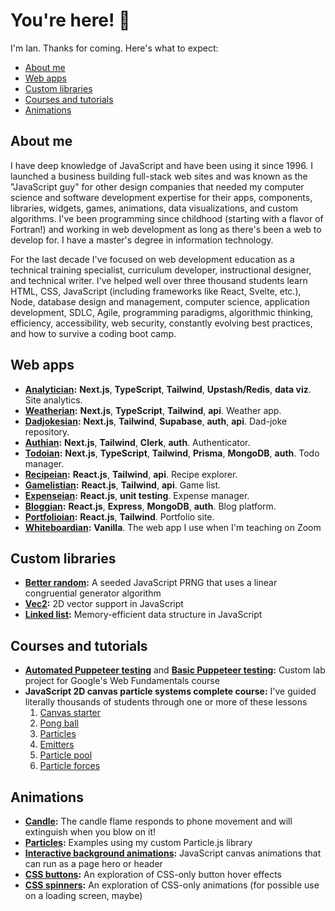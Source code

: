 # You're here! 👋

I'm Ian. Thanks for coming. Here's what to expect:

* [About me](#about-me)
* [Web apps](#web-apps)
* [Custom libraries](#custom-libraries)
* [Courses and tutorials](#courses-and-tutorials)
* [Animations](#animations)

## About me

I have deep knowledge of JavaScript and have been using it since 1996. I launched a business building full-stack web sites and was known as the "JavaScript guy" for other design companies that needed my computer science and software development expertise for their apps, components, libraries, widgets, games, animations, data visualizations, and custom algorithms. I've been programming since childhood (starting with a flavor of Fortran!) and working in web development as long as there's been a web to develop for. I have a master's degree in information technology.

For the last decade I've focused on web development education as a technical training specialist, curriculum developer, instructional designer, and technical writer. I've helped well over three thousand students learn HTML, CSS, JavaScript (including frameworks like React, Svelte, etc.), Node, database design and management, computer science, application development, SDLC, Agile, programming paradigms, algorithmic thinking, efficiency, accessibility, web security, constantly evolving best practices, and how to survive a coding boot camp.

## Web apps

* **[Analytician](https://github.com/ianJStutor/analyticsian):** **Next.js**, **TypeScript**, **Tailwind**, **Upstash/Redis**, **data viz**. Site analytics.
* **[Weatherian](https://github.com/ianJStutor/weatherian):** **Next.js**, **TypeScript**, **Tailwind**, **api**. Weather app.
* **[Dadjokesian](https://github.com/ianJStutor/dadjokesian):** **Next.js**, **Tailwind**, **Supabase**, **auth**, **api**. Dad-joke repository.
* **[Authian](https://github.com/ianJStutor/authian):** **Next.js**, **Tailwind**, **Clerk**, **auth**. Authenticator.
* **[Todoian](https://github.com/ianJStutor/todoian):** **Next.js**, **TypeScript**, **Tailwind**, **Prisma**, **MongoDB**, **auth**. Todo manager.
* **[Recipeian](https://github.com/ianJStutor/recipeian):** **React.js**, **Tailwind**, **api**. Recipe explorer.
* **[Gamelistian](https://github.com/ianJStutor/gamelistian):** **React.js**, **Tailwind**, **api**. Game list.
* **[Expenseian](https://github.com/ianJStutor/expenseian):** **React.js**, **unit testing**. Expense manager.
* **[Bloggian](https://github.com/ianJStutor/bloggian):** **React.js**, **Express**, **MongoDB**, **auth**. Blog platform.
* **[Portfolioian](https://github.com/ianJStutor/portfolioian):** **React.js**, **Tailwind**. Portfolio site.
* **[Whiteboardian](https://github.com/ianJStutor/whiteboard):** **Vanilla**. The web app I use when I'm teaching on Zoom

## Custom libraries

* **[Better random](https://github.com/ianJStutor/better-random):** A seeded JavaScript PRNG that uses a linear congruential generator algorithm
* **[Vec2](https://github.com/ianJStutor/vec2):** 2D vector support in JavaScript
* **[Linked list](https://github.com/ianJStutor/linked-list):** Memory-efficient data structure in JavaScript

## Courses and tutorials

* **[Automated Puppeteer testing](https://github.com/ianJStutor/automated-puppeteer-testing)** and **[Basic Puppeteer testing](https://github.com/ianJStutor/puppeteer-testing):** Custom lab project for Google's Web Fundamentals course
* **JavaScript 2D canvas particle systems complete course:** I've guided literally thousands of students through one or more of these lessons
    1. [Canvas starter](https://github.com/ianJStutor/curriculum_canvas_starter)
    2. [Pong ball](https://github.com/ianJStutor/curriculum_pongball)
    3. [Particles](https://github.com/ianJStutor/curriculum_particles)
    4. [Emitters](https://github.com/ianJStutor/curriculum_emitters)
    5. [Particle pool](https://github.com/ianJStutor/curriculum_particle_pool)
    6. [Particle forces](https://github.com/ianJStutor/curriculum_particle_forces)

## Animations

* **[Candle](https://github.com/ianJStutor/candle):** The candle flame responds to phone movement and will extinguish when you blow on it!
* **[Particles](https://github.com/ianJStutor/particles):** Examples using my custom Particle.js library
* **[Interactive background animations](https://github.com/ianJStutor/interactive-background-animations):** JavaScript canvas animations that can run as a page hero or header
* **[CSS buttons](https://github.com/ianJStutor/css-buttons):** An exploration of CSS-only button hover effects
* **[CSS spinners](https://github.com/ianJStutor/css-spinners):** An exploration of CSS-only animations (for possible use on a loading screen, maybe)
